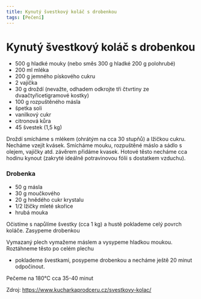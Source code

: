 ```yaml
---
title: Kynutý švestkový koláč s drobenkou
tags: [Pečení]
---
```


# Kynutý švestkový koláč s drobenkou

* 500 g hladké mouky (nebo směs 300 g hladké 200 g polohrubé)
* 200 ml mléka
* 200 g jemného pískového cukru
* 2 vajíčka
* 30 g droždí (nevažte, odhadem odkrojte tři čtvrtiny ze dvaačtyřicetigramové kostky)
* 100 g rozpuštěného másla
* špetka soli
* vanilkový cukr
* citronová kůra
* 45 švestek (1,5 kg)

Droždí smícháme s mlékem (ohrátým na cca 30 stupňů) a lžičkou cukru. Necháme vzejít kvásek. Smícháme mouku, 
rozpuštěné máslo a sádlo s olejem, vajíčky atd. závěrem přidáme kvasek. Hotové těsto necháme cca hodinu kynout 
(zakryté ideálně potravinovou fólii s dostatkem vzduchu).

### Drobenka

* 50 g másla
* 30 g moučkového
* 20 g hnědého cukr krystalu
* 1/2 lžičky mleté skořice
* hrubá mouka

Očistíme s napůlíme švestky (cca 1 kg) a hustě poklademe celý povrch koláče. Zasypeme drobenkou

Vymazaný plech vymažeme máslem a vysypeme hladkou moukou. Roztáhneme těsto po celém plechu 
- poklademe švestkami, posypeme drobenkou a necháme ještě 20 minut odpočinout.

Pečeme na 180°C cca 35-40 minut


Zdroj: https://www.kucharkaprodceru.cz/svestkovy-kolac/